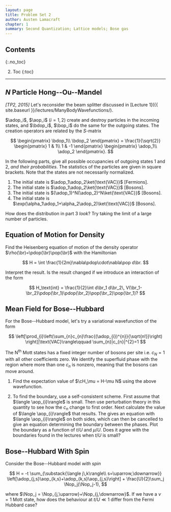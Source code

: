 ```yaml
---
layout: page
title: Problem Set 2
author: Austen Lamacraft
chapter: 1
summary: Second Quantization; Lattice models; Bose gas
---
```


## Contents
{:.no_toc}

2. Toc
{:toc}

---

## $N$ Particle Hong--Ou--Mandel

_[TP2, 2015]_ Let's reconsider the beam splitter discussed in [Lecture 1]({{ site.baseurl }}/lectures/ManyBodyWavefunctions/).

$\adop_i$, $\aop_i$ ($i=1,2$) create and destroy particles in the incoming states, and $\bdop_i$, $\bop_i$ do the same for the outgoing states. The creation operators are related by the $S$-matrix

$$
\begin{pmatrix}
	\bdop_1\\
	\bdop_2
\end{pmatrix} =  \frac{1}{\sqrt{2}} \begin{pmatrix}
	1 & 1\\
	1 & -1
\end{pmatrix}
\begin{pmatrix}
	\adop_1\\
	\adop_2
\end{pmatrix}.
$$

In the following parts, give all possible occupancies of outgoing states 1 and 2, _and their probabilities_. The statistics of the particles are given in square brackets. Note that the states are not necessarily normalized.

1. The initial state is $\adop_1\adop_2\ket{\text{VAC}}$ [Fermions].
2. The initial state is $\adop_1\adop_2\ket{\text{VAC}}$ [Bosons].
3. The initial state is $(\adop_1)^N(\adop_2)^N\ket{\text{VAC}}$ [Bosons].
4. The initial state is $\exp(\alpha_1\adop_1+\alpha_2\adop_2)\ket{\text{VAC}}$ [Bosons].

How does the distribution in part 3 _look_? Try taking the limit of a large number of particles.

## Equation of Motion for Density

Find the Heisenberg equation of motion of the density operator $\rho(\br)=\pdop(\br)\pop(\br)$ with the Hamiltonian

$$
H = \int \frac{1}{2m}\nabla\pdop\cdot\nabla\pop d\br.
$$

Interpret the result. Is the result changed if we introduce an interaction of the form

$$
H_\text{int} = \frac{1}{2}\int d\br_1 d\br_2\, V(\br_1-\br_2)\pdop(\br_1)\pdop(\br_2)\pop(\br_2)\pop(\br_1)?
$$

## Mean Field for Bose--Hubbard

For the Bose--Hubbard model, let's try a variational wavefunction of the form


$$
\left[\prod_{i}\left(\sum_{n}c_{n}\frac{(\adop_{i})^{n}}{\sqrt{n!}}\right) \right]|\text{VAC}\rangle\qquad \sum_{n}|c_{n}|^{2}=1
$$

The N$^{\text{th}}$ Mott states has a fixed integer number of bosons per site i.e. $c_{N}=1$ with all other coefficients zero. We identify the superfluid phase with the region where more than one $c_n$ is nonzero, meaning that the bosons can move around.

1. Find the expectation value of $\cH_\mu = H-\mu N$ using the above wavefunction.

2. To find the boundary, use a self-consistent scheme. First assume that $\langle \aop_{i}\rangle$ is small. Then use perturbation theory in this quantity to see how the $c_{n}$ change to first order. Next calculate the value of $\langle \aop_{i}\rangle$ that results. The gives an equation with $\langle \aop_{i}\rangle$ on both sides, which can then be cancelled to give an equation determining the boundary between the phases. Plot the boundary as a function of $t/U$ and $\mu/U$. Does it agree with the boundaries found in the lectures when $t/U$ is small?


## Bose--Hubbard With Spin

Consider the Bose--Hubbard model _with spin_

$$
H = -t \sum_{\substack{\langle j\,k\rangle\\ s=\uparrow,\downarrow}}  \left[\adop_{j,s}\aop_{k,s}+\adop_{k,s}\aop_{j,s}\right]  + \frac{U}{2}\sum_j \Nop_j(\Nop_j-1),
$$

where $\Nop_j = \Nop_{j,\uparrow}+\Nop_{j,\downarrow}$. If we have a $\nu=1$ Mott state, how does the behaviour at $t/U\ll 1$ differ from the Fermi Hubbard case?
